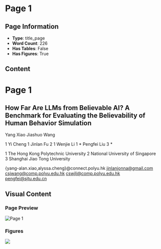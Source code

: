 # Page 1

## Page Information

- **Type**: title_page
- **Word Count**: 226
- **Has Tables**: False
- **Has Figures**: True

## Content

# Page 1

## How Far Are LLMs from Believable AI? A Benchmark for Evaluating the Believability of Human Behavior Simulation

Yang Xiao Jiashuo Wang

1 Yi Cheng 1 Jinlan Fu 2 1 Wenjie Li 1 * Pengfei Liu 3 *

1 The Hong Kong Polytechnic University 2 National University of Singapore 3 Shanghai Jiao Tong University

{yang-alan.xiao,alyssa.cheng}@connect.polyu.hk jinlanjonna@gmail.com csjwang@comp.polyu.edu.hk cswjli@comp.polyu.edu.hk pengfei@sjtu.edu.cn

## Visual Content

### Page Preview

![Page 1](/projects/nmn/images/How_Far_Are_LLMs_from_Believable_AI_A_Benchmark_for_Evaluating_the_Believability_of_Human_Behavior_S_page_1.png)

### Figures

![](/projects/nmn/figures/How_Far_Are_LLMs_from_Believable_AI_A_Benchmark_for_Evaluating_the_Believability_of_Human_Behavior_S_page_1_figure_1.png)

